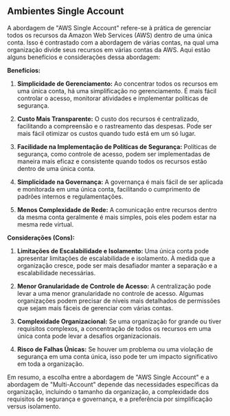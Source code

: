 ## Ambientes Single Account 
A abordagem de "AWS Single Account" refere-se à prática de gerenciar todos os recursos da Amazon Web Services (AWS) dentro de uma única conta. Isso é contrastado com a abordagem de várias contas, na qual uma organização divide seus recursos em várias contas da AWS. Aqui estão alguns benefícios e considerações dessa abordagem:

**Benefícios:**

1. **Simplicidade de Gerenciamento:** Ao concentrar todos os recursos em uma única conta, há uma simplificação no gerenciamento. É mais fácil controlar o acesso, monitorar atividades e implementar políticas de segurança.

2. **Custo Mais Transparente:** O custo dos recursos é centralizado, facilitando a compreensão e o rastreamento das despesas. Pode ser mais fácil otimizar os custos quando tudo está em um só lugar.

3. **Facilidade na Implementação de Políticas de Segurança:** Políticas de segurança, como controle de acesso, podem ser implementadas de maneira mais eficaz e consistente quando todos os recursos estão dentro de uma única conta.

4. **Simplicidade na Governança:** A governança é mais fácil de ser aplicada e monitorada em uma única conta, facilitando o cumprimento de padrões internos e regulamentações.

5. **Menos Complexidade de Rede:** A comunicação entre recursos dentro da mesma conta geralmente é mais simples, pois eles podem estar na mesma rede virtual.

**Considerações (Cons):**

1. **Limitações de Escalabilidade e Isolamento:** Uma única conta pode apresentar limitações de escalabilidade e isolamento. À medida que a organização cresce, pode ser mais desafiador manter a separação e a escalabilidade necessárias.

2. **Menor Granularidade de Controle de Acesso:** A centralização pode levar a uma menor granularidade no controle de acesso. Algumas organizações podem precisar de níveis mais detalhados de permissões que sejam mais fáceis de gerenciar com várias contas.

3. **Complexidade Organizacional:** Se uma organização for grande ou tiver requisitos complexos, a concentração de todos os recursos em uma única conta pode levar a desafios organizacionais.

4. **Risco de Falhas Únicas:** Se houver um problema ou uma violação de segurança em uma conta única, isso pode ter um impacto significativo em toda a organização.

Em resumo, a escolha entre a abordagem de "AWS Single Account" e a abordagem de "Multi-Account" depende das necessidades específicas da organização, incluindo o tamanho da organização, a complexidade dos requisitos de segurança e governança, e a preferência por simplificação versus isolamento.
